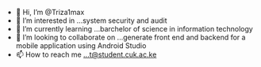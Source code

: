 - 👋 Hi, I’m @Triza1max
- 👀 I’m interested in ...system security and audit
- 🌱 I’m currently learning ...barchelor of science in information technology
- 💞️ I’m looking to collaborate on ...generate front end and backend for a mobile application using Android Studio
- 📫 How to reach me ...t@student.cuk.ac.ke
<!---
Triza1max/Triza1max is a ✨ special ✨ repository because its `README.md` (this file) appears on your GitHub profile.
You can click the Preview link to take a look at your changes.
--->
